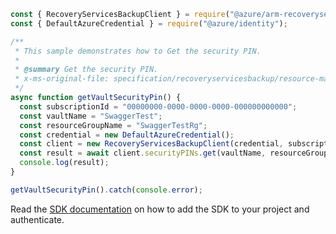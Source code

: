 ```javascript
const { RecoveryServicesBackupClient } = require("@azure/arm-recoveryservicesbackup");
const { DefaultAzureCredential } = require("@azure/identity");

/**
 * This sample demonstrates how to Get the security PIN.
 *
 * @summary Get the security PIN.
 * x-ms-original-file: specification/recoveryservicesbackup/resource-manager/Microsoft.RecoveryServices/stable/2022-03-01/examples/Common/BackupSecurityPin_Get.json
 */
async function getVaultSecurityPin() {
  const subscriptionId = "00000000-0000-0000-0000-000000000000";
  const vaultName = "SwaggerTest";
  const resourceGroupName = "SwaggerTestRg";
  const credential = new DefaultAzureCredential();
  const client = new RecoveryServicesBackupClient(credential, subscriptionId);
  const result = await client.securityPINs.get(vaultName, resourceGroupName);
  console.log(result);
}

getVaultSecurityPin().catch(console.error);
```

Read the [SDK documentation](https://github.com/Azure/azure-sdk-for-js/blob/%40azure%2Farm-recoveryservicesbackup_9.0.0/sdk/recoveryservicesbackup/arm-recoveryservicesbackup/README.md) on how to add the SDK to your project and authenticate.

